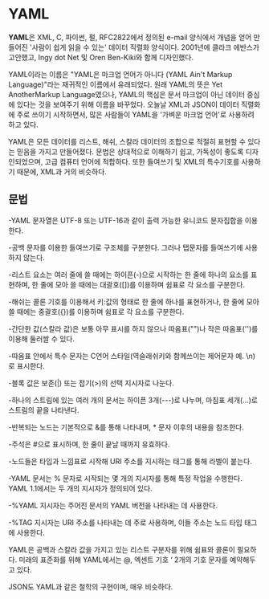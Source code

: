 <h1>YAML</h1>
<b>YAML</b>은 XML, C, 파이썬, 펄, RFC2822에서 정의된 e-mail 양식에서 개념을 얻어 만들어진 '사람이 쉽게 읽을 수 있는' 데이터 직렬화 양식이다. 2001년에 클라크 에반스가 고안했고, Ingy dot Net 및 Oren Ben-Kiki와 함께 디자인했다.

YAML이라는 이름은 "YAML은 마크업 언어가 아니다 (YAML Ain't Markup Language)"라는 재귀적인 이름에서 유래되었다. 원래 YAML의 뜻은 Yet AnotherMarkup Language였으나, YAML의 핵심은 문서 마크업이 아닌 데이터 중심에 있다는 것을 보여주기 위해 이름을 바꾸었다. 오늘날 XML과 JSON이 데이터 직렬화에 주로 쓰이기 시작하면서, 많은 사람들이 YAML을 '가벼운 마크업 언어'로 사용하려 하고 있다.

YAML은 모든 데이터를 리스트, 해쉬, 스칼라 데이터의 조합으로 적절히 표현할 수 있다는 믿음을 가지고 만들어졌다. 문법은 상대적으로 이해하기 쉽고, 가독성이 좋도록 디자인되었으며, 고급 컴퓨터 언어에 적합하다. 또한 들여쓰기 및 XML의 특수기호를 사용하기 때문에, XML과 거의 비슷하다.

<h2>문법</h2>
-YAML 문자열은 UTF-8 또는 UTF-16과 같이 출력 가능한 유니코드 문자집합을 이용한다.

-공백 문자를 이용한 들여쓰기로 구조체를 구분한다. 그러나 탭문자를 들여쓰기에 사용하지 않는다.

-리스트 요소는 여러 줄에 쓸 때에는 하이픈(-)으로 시작하는 한 줄에 하나의 요소를 표현하며, 한 줄에 모아 쓸 때에는 대괄호([])를 이용하며 쉼표로 각 요소를 구분한다.

-해쉬는 콜론 기호를 이용해서 키:값의 형태로 한 줄에 하나를 표현하거나, 한 줄에 모아 쓸 때에는 중괄호({})를 이용하며 쉼표로 각 요소를 구분한다.

-간단한 값(스칼라 값)은 보통 아무 표시를 하지 않으나 따옴표("")나 작은 따옴표('')를 이용해 둘러쌀 수 있다.

-따옴표 안에서 특수 문자는 C언어 스타일(역슬래쉬키와 함께쓰이는 제어문자 예. \n)로 표시한다.

-블록 값은 보존(|) 또는 접기(>)의 선택 지시자로 나눈다.

-하나의 스트림에 있는 여러 개의 문서는 하이픈 3개(---)로 나누며, 마침표 세개(...)로 스트림의 끝을 나타낸다.

-반복되는 노드는 기본적으로 &를 통해 나타내며, * 문자 이후의 내용을 참조한다.

-주석은 #으로 표시하며, 한 줄이 끝날 때까지 유효하다.

-노드들은 타입과 느낌표로 시작해 URI 주소를 지시하는 태그를 통해 라벨이 붙는다.

-YAML 문서는 % 문자로 시작되는 몇 개의 지시자를 통해 특정 작업을 수행한다. YAML 1.1에서는 두 개의 지시자가 정의되어 있다.

  -%YAML 지시자는 주어진 문서의 YAML 버전을 나타내는 데 사용한다.
  
  -%TAG 지시자는 URI 주소를 나타내는 데 주로 사용하며, 이들 주소는 노드 타입 태그에 사용한다.
 
 YAML은 공백과 스칼라 값을 가지고 있는 리스트 구분자를 위해 쉼표와 콜론이 필요하다. 미래의 표준화를 위해 YAML에서는 @, 엑센트 기호 ‘ 2개의 기호 문자를 예약해두고 있다.

JSON도 YAML과 같은 철학의 구현이며, 매우 비슷하다.
